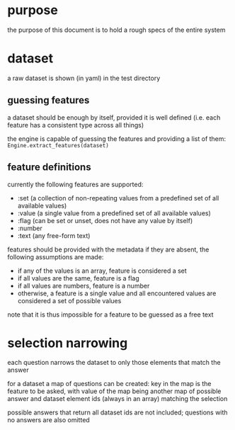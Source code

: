 # purpose

the purpose of this document is to hold a rough specs of the entire system

# dataset

a raw dataset is shown (in yaml) in the test directory

## guessing features

a dataset should be enough by itself, provided it is well defined (i.e. each feature has a consistent type across all things)

the engine is capable of guessing the features and providing a list of them: `Engine.extract_features(dataset)`

## feature definitions

currently the following features are supported:
* :set (a collection of non-repeating values from a predefined set of all available values)
* :value (a single value from a predefined set of all available values)
* :flag (can be set or unset, does not have any value by itself)
* :number
* :text (any free-form text)

features should be provided with the metadata
if they are absent, the following assumptions are made:
* if any of the values is an array, feature is considered a set
* if all values are the same, feature is a flag
* if all values are numbers, feature is a number
* otherwise, a feature is a single value and all encountered values are considered a set of possible values

note that it is thus impossible for a feature to be guessed as a free text

# selection narrowing

each question narrows the dataset to only those elements that match the answer

for a dataset a map of questions can be created: key in the map is the feature to be asked, with value of the map being another map of possible answer and dataset element ids (always in an array) matching the selection

possible answers that return all dataset ids are not included; questions with no answers are also omitted